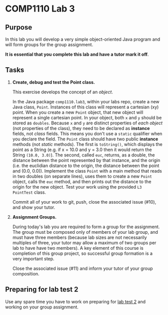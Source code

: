 # COMP1110 Lab 3

## Purpose

In this lab you will develop a very simple object-oriented Java program and will form
groups for the group assignment.

**It is essential that you complete this lab and have a tutor mark it off**.

## Tasks

1. **Create, debug and test the Point class.**

    This exercise develops the concept of an *object*.
    
    In the Java package `comp1110.lab3`, within your labs repo, create a new
    Java class, `Point`.  Instances of this class will represent a cartesian (xy)
    point.  When you create a new `Point` object, that new object will
    represent a single cartesian point.  In your object, both `x`
    and `y` should be stored as `doubles`.  Because `x` and `y` are distinct
    properties of *each object* (not properties of the class), they need to be
    declared as **instance** fields, not *class* fields.  This means you don't
    use a `static` qualifier when you declare the field.
    The `Point` class should have two public **instance** methods (not *static*
    methods). The first is
    `toString()`, which displays the point as a String
    (e.g. if x = 10.0 and y = 3.0 then it would return the String `(10.0, 3.0)`).
    The second, called `euc`, returns, as a double, the distance between the
    point represented by that instance, and the origin (i.e. the euclidian 
    distance to the origin, the distance between the point and (0.0, 0.0)).
    Implement the class `Point` with a main method that reads in two doubles
    (on separate lines), uses them to create a new `Point` object, calls the
    `euc` method, and then prints out the distance to the origin for the
    new object. Test your work using the provided `L3 PointTest` class.
    
    Commit all of your work to git, push, close the associated issue (#10), and
    show your tutor.

2. **Assignment Groups.**

    During today's lab you are required to form a group for the assignment.
    The group must be composed only of members of your lab group, and must have
    three members (because lab sizes are not necessarily multiples of three,
    your tutor may allow a maximum of two groups per lab to have have two members).
    A key element of this course is completion of this group project, so
    successful group formation is a very important step.
    
    Close the associated issue (#11) and inform your tutor of your group
    composition.
    

##  Preparing for lab test 2

Use any spare time you have to work on preparing for [lab test 2](https://cs.anu.edu.au/courses/comp1110/assessments/labtest2/)
and working on your group assignment.
